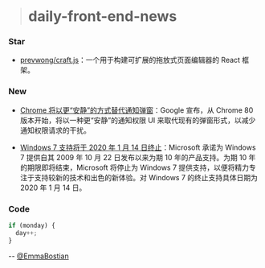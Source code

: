 > # daily-front-end-news

### Star

- [prevwong/craft.js](https://craft.js.org/)：一个用于构建可扩展的拖放式页面编辑器的 React 框架。

### New

- [Chrome 将以更“安静”的方式替代通知弹窗](https://blog.chromium.org/2020/01/introducing-quieter-permission-ui-for.html)：Google 宣布，从 Chrome 80 版本开始，将以一种更“安静”的通知权限 UI 来取代现有的弹窗形式，以减少通知权限请求的干扰。

- [Windows 7 支持将于 2020 年 1 月 14 日终止](https://support.microsoft.com/zh-cn/help/4057281/windows-7-support-will-end-on-january-14-2020)：Microsoft 承诺为 Windows 7 提供自其 2009 年 10 月 22 日发布以来为期 10 年的产品支持。为期 10 年的期限即将结束，Microsoft 将停止为 Windows 7 提供支持，以便将精力专注于支持较新的技术和出色的新体验。对 Windows 7 的终止支持具体日期为 2020 年 1 月 14 日。

### Code

```js
if (monday) {
  day++;
}
```

-- [@EmmaBostian](https://twitter.com/EmmaBostian/status/1216607374259126272)
